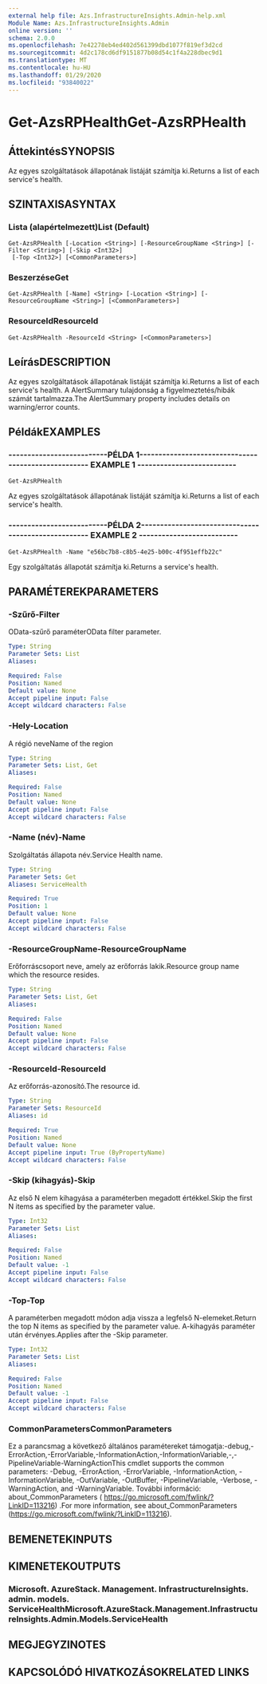 ```yaml
---
external help file: Azs.InfrastructureInsights.Admin-help.xml
Module Name: Azs.InfrastructureInsights.Admin
online version: ''
schema: 2.0.0
ms.openlocfilehash: 7e42278eb4ed402d561399dbd1077f819ef3d2cd
ms.sourcegitcommit: 4d2c178cd6df9151877b08d54c1f4a228dbec9d1
ms.translationtype: MT
ms.contentlocale: hu-HU
ms.lasthandoff: 01/29/2020
ms.locfileid: "93840022"
---
```

# <span data-ttu-id="ab228-101">Get-AzsRPHealth</span><span class="sxs-lookup"><span data-stu-id="ab228-101">Get-AzsRPHealth</span></span>

## <span data-ttu-id="ab228-102">Áttekintés</span><span class="sxs-lookup"><span data-stu-id="ab228-102">SYNOPSIS</span></span>
<span data-ttu-id="ab228-103">Az egyes szolgáltatások állapotának listáját számítja ki.</span><span class="sxs-lookup"><span data-stu-id="ab228-103">Returns a list of each service's health.</span></span>

## <span data-ttu-id="ab228-104">SZINTAXISA</span><span class="sxs-lookup"><span data-stu-id="ab228-104">SYNTAX</span></span>

### <span data-ttu-id="ab228-105">Lista (alapértelmezett)</span><span class="sxs-lookup"><span data-stu-id="ab228-105">List (Default)</span></span>
```
Get-AzsRPHealth [-Location <String>] [-ResourceGroupName <String>] [-Filter <String>] [-Skip <Int32>]
 [-Top <Int32>] [<CommonParameters>]
```

### <span data-ttu-id="ab228-106">Beszerzése</span><span class="sxs-lookup"><span data-stu-id="ab228-106">Get</span></span>
```
Get-AzsRPHealth [-Name] <String> [-Location <String>] [-ResourceGroupName <String>] [<CommonParameters>]
```

### <span data-ttu-id="ab228-107">ResourceId</span><span class="sxs-lookup"><span data-stu-id="ab228-107">ResourceId</span></span>
```
Get-AzsRPHealth -ResourceId <String> [<CommonParameters>]
```

## <span data-ttu-id="ab228-108">Leírás</span><span class="sxs-lookup"><span data-stu-id="ab228-108">DESCRIPTION</span></span>
<span data-ttu-id="ab228-109">Az egyes szolgáltatások állapotának listáját számítja ki.</span><span class="sxs-lookup"><span data-stu-id="ab228-109">Returns a list of each service's health.</span></span> <span data-ttu-id="ab228-110">A AlertSummary tulajdonság a figyelmeztetés/hibák számát tartalmazza.</span><span class="sxs-lookup"><span data-stu-id="ab228-110">The AlertSummary property includes details on warning/error counts.</span></span>

## <span data-ttu-id="ab228-111">Példák</span><span class="sxs-lookup"><span data-stu-id="ab228-111">EXAMPLES</span></span>

### <span data-ttu-id="ab228-112">--------------------------PÉLDA 1--------------------------</span><span class="sxs-lookup"><span data-stu-id="ab228-112">-------------------------- EXAMPLE 1 --------------------------</span></span>
```
Get-AzsRPHealth
```

<span data-ttu-id="ab228-113">Az egyes szolgáltatások állapotának listáját számítja ki.</span><span class="sxs-lookup"><span data-stu-id="ab228-113">Returns a list of each service's health.</span></span>

### <span data-ttu-id="ab228-114">--------------------------PÉLDA 2--------------------------</span><span class="sxs-lookup"><span data-stu-id="ab228-114">-------------------------- EXAMPLE 2 --------------------------</span></span>
```
Get-AzsRPHealth -Name "e56bc7b8-c8b5-4e25-b00c-4f951effb22c"
```

<span data-ttu-id="ab228-115">Egy szolgáltatás állapotát számítja ki.</span><span class="sxs-lookup"><span data-stu-id="ab228-115">Returns a service's health.</span></span>

## <span data-ttu-id="ab228-116">PARAMÉTEREK</span><span class="sxs-lookup"><span data-stu-id="ab228-116">PARAMETERS</span></span>

### <span data-ttu-id="ab228-117">-Szűrő</span><span class="sxs-lookup"><span data-stu-id="ab228-117">-Filter</span></span>
<span data-ttu-id="ab228-118">OData-szűrő paraméter</span><span class="sxs-lookup"><span data-stu-id="ab228-118">OData filter parameter.</span></span>

```yaml
Type: String
Parameter Sets: List
Aliases: 

Required: False
Position: Named
Default value: None
Accept pipeline input: False
Accept wildcard characters: False
```

### <span data-ttu-id="ab228-119">-Hely</span><span class="sxs-lookup"><span data-stu-id="ab228-119">-Location</span></span>
<span data-ttu-id="ab228-120">A régió neve</span><span class="sxs-lookup"><span data-stu-id="ab228-120">Name of the region</span></span>

```yaml
Type: String
Parameter Sets: List, Get
Aliases: 

Required: False
Position: Named
Default value: None
Accept pipeline input: False
Accept wildcard characters: False
```

### <span data-ttu-id="ab228-121">-Name (név)</span><span class="sxs-lookup"><span data-stu-id="ab228-121">-Name</span></span>
<span data-ttu-id="ab228-122">Szolgáltatás állapota név.</span><span class="sxs-lookup"><span data-stu-id="ab228-122">Service Health name.</span></span>

```yaml
Type: String
Parameter Sets: Get
Aliases: ServiceHealth

Required: True
Position: 1
Default value: None
Accept pipeline input: False
Accept wildcard characters: False
```

### <span data-ttu-id="ab228-123">-ResourceGroupName</span><span class="sxs-lookup"><span data-stu-id="ab228-123">-ResourceGroupName</span></span>
<span data-ttu-id="ab228-124">Erőforráscsoport neve, amely az erőforrás lakik.</span><span class="sxs-lookup"><span data-stu-id="ab228-124">Resource group name which the resource resides.</span></span>

```yaml
Type: String
Parameter Sets: List, Get
Aliases: 

Required: False
Position: Named
Default value: None
Accept pipeline input: False
Accept wildcard characters: False
```

### <span data-ttu-id="ab228-125">-ResourceId</span><span class="sxs-lookup"><span data-stu-id="ab228-125">-ResourceId</span></span>
<span data-ttu-id="ab228-126">Az erőforrás-azonosító.</span><span class="sxs-lookup"><span data-stu-id="ab228-126">The resource id.</span></span>

```yaml
Type: String
Parameter Sets: ResourceId
Aliases: id

Required: True
Position: Named
Default value: None
Accept pipeline input: True (ByPropertyName)
Accept wildcard characters: False
```

### <span data-ttu-id="ab228-127">-Skip (kihagyás)</span><span class="sxs-lookup"><span data-stu-id="ab228-127">-Skip</span></span>
<span data-ttu-id="ab228-128">Az első N elem kihagyása a paraméterben megadott értékkel.</span><span class="sxs-lookup"><span data-stu-id="ab228-128">Skip the first N items as specified by the parameter value.</span></span>

```yaml
Type: Int32
Parameter Sets: List
Aliases: 

Required: False
Position: Named
Default value: -1
Accept pipeline input: False
Accept wildcard characters: False
```

### <span data-ttu-id="ab228-129">-Top</span><span class="sxs-lookup"><span data-stu-id="ab228-129">-Top</span></span>
<span data-ttu-id="ab228-130">A paraméterben megadott módon adja vissza a legfelső N-elemeket.</span><span class="sxs-lookup"><span data-stu-id="ab228-130">Return the top N items as specified by the parameter value.</span></span>
<span data-ttu-id="ab228-131">A-kihagyás paraméter után érvényes.</span><span class="sxs-lookup"><span data-stu-id="ab228-131">Applies after the -Skip parameter.</span></span>

```yaml
Type: Int32
Parameter Sets: List
Aliases: 

Required: False
Position: Named
Default value: -1
Accept pipeline input: False
Accept wildcard characters: False
```

### <span data-ttu-id="ab228-132">CommonParameters</span><span class="sxs-lookup"><span data-stu-id="ab228-132">CommonParameters</span></span>
<span data-ttu-id="ab228-133">Ez a parancsmag a következő általános paramétereket támogatja:-debug,-ErrorAction,-ErrorVariable,-InformationAction,-InformationVariable,-,-PipelineVariable-WarningAction</span><span class="sxs-lookup"><span data-stu-id="ab228-133">This cmdlet supports the common parameters: -Debug, -ErrorAction, -ErrorVariable, -InformationAction, -InformationVariable, -OutVariable, -OutBuffer, -PipelineVariable, -Verbose, -WarningAction, and -WarningVariable.</span></span> <span data-ttu-id="ab228-134">További információ: about_CommonParameters ( https://go.microsoft.com/fwlink/?LinkID=113216) .</span><span class="sxs-lookup"><span data-stu-id="ab228-134">For more information, see about_CommonParameters (https://go.microsoft.com/fwlink/?LinkID=113216).</span></span>

## <span data-ttu-id="ab228-135">BEMENETEK</span><span class="sxs-lookup"><span data-stu-id="ab228-135">INPUTS</span></span>

## <span data-ttu-id="ab228-136">KIMENETEK</span><span class="sxs-lookup"><span data-stu-id="ab228-136">OUTPUTS</span></span>

### <span data-ttu-id="ab228-137">Microsoft. AzureStack. Management. InfrastructureInsights. admin. models. ServiceHealth</span><span class="sxs-lookup"><span data-stu-id="ab228-137">Microsoft.AzureStack.Management.InfrastructureInsights.Admin.Models.ServiceHealth</span></span>

## <span data-ttu-id="ab228-138">MEGJEGYZI</span><span class="sxs-lookup"><span data-stu-id="ab228-138">NOTES</span></span>

## <span data-ttu-id="ab228-139">KAPCSOLÓDÓ HIVATKOZÁSOK</span><span class="sxs-lookup"><span data-stu-id="ab228-139">RELATED LINKS</span></span>

